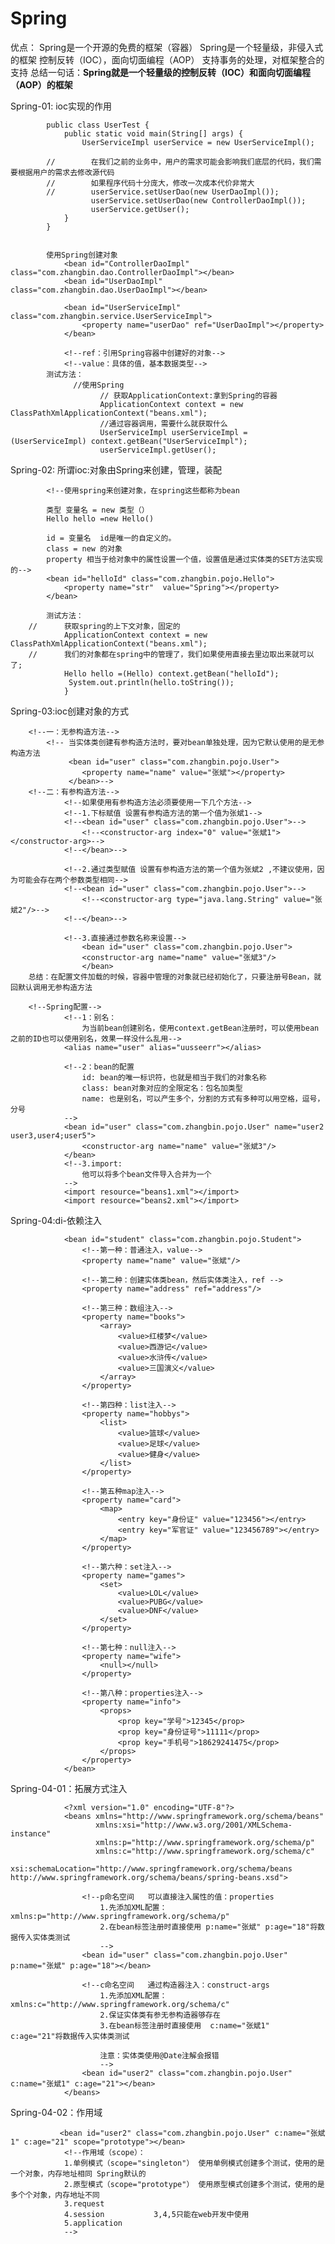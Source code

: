 # Spring
优点：
    Spring是一个开源的免费的框架（容器）
    Spring是一个轻量级，非侵入式的框架
    控制反转（IOC），面向切面编程（AOP）
    支持事务的处理，对框架整合的支持
    总结一句话：**Spring就是一个轻量级的控制反转（IOC）和面向切面编程（AOP）的框架**
    
Spring-01:
        ioc实现的作用
        
            public class UserTest {
                public static void main(String[] args) {
                    UserServiceImpl userService = new UserServiceImpl();
            
            //        在我们之前的业务中，用户的需求可能会影响我们底层的代码，我们需要根据用户的需求去修改源代码
            //        如果程序代码十分庞大，修改一次成本代价非常大
            //        userService.setUserDao(new UserDaoImpl());
                      userService.setUserDao(new ControllerDaoImpl());
                      userService.getUser();
                }
            }
            
            
            使用Spring创建对象
                <bean id="ControllerDaoImpl" class="com.zhangbin.dao.ControllerDaoImpl"></bean>
                <bean id="UserDaoImpl" class="com.zhangbin.dao.UserDaoImpl"></bean>
            
                <bean id="UserServiceImpl" class="com.zhangbin.service.UserServiceImpl">
                    <property name="userDao" ref="UserDaoImpl"></property>
                </bean>
            
                <!--ref：引用Spring容器中创建好的对象-->
                <!--value：具体的值，基本数据类型-->
            测试方法：    
                  //使用Spring
                        // 获取ApplicationContext:拿到Spring的容器
                        ApplicationContext context = new ClassPathXmlApplicationContext("beans.xml");
                        //通过容器调用，需要什么就获取什么
                        UserServiceImpl userServiceImpl = (UserServiceImpl) context.getBean("UserServiceImpl");
                        userServiceImpl.getUser();
                        
                        
Spring-02:
        所谓ioc:对象由Spring来创建，管理，装配
            
            
            <!--使用spring来创建对象，在spring这些都称为bean
        
            类型 变量名 = new 类型（）
            Hello hello =new Hello()
        
            id = 变量名  id是唯一的自定义的。
            class = new 的对象
            property 相当于给对象中的属性设置一个值，设置值是通过实体类的SET方法实现的-->
            <bean id="helloId" class="com.zhangbin.pojo.Hello">
                <property name="str"  value="Spring"></property>
            </bean>
            
            测试方法：
        //      获取spring的上下文对象，固定的
                ApplicationContext context = new ClassPathXmlApplicationContext("beans.xml");
        //      我们的对象都在spring中的管理了，我们如果使用直接去里边取出来就可以了;
                Hello hello =(Hello) context.getBean("helloId");
                 System.out.println(hello.toString());
                }
                
Spring-03:ioc创建对象的方式

        <!--一：无参构造方法-->
            <!-- 当实体类创建有参构造方法时，要对bean单独处理，因为它默认使用的是无参构造方法
                 <bean id="user" class="com.zhangbin.pojo.User">
                    <property name="name" value="张斌"></property>
                 </bean>-->
        <!--二：有参构造方法-->
                <!--如果使用有参构造方法必须要使用一下几个方法-->
                <!--1.下标赋值 设置有参构造方法的第一个值为张斌1-->
                <!--<bean id="user" class="com.zhangbin.pojo.User">-->
                    <!--<constructor-arg index="0" value="张斌1"></constructor-arg>-->
                <!--</bean>-->
        
                <!--2.通过类型赋值 设置有参构造方法的第一个值为张斌2 ,不建议使用，因为可能会存在两个参数类型相同-->
                <!--<bean id="user" class="com.zhangbin.pojo.User">-->
                    <!--<constructor-arg type="java.lang.String" value="张斌2"/>-->
                <!--</bean>-->
        
                <!--3.直接通过参数名称来设置-->
                    <bean id="user" class="com.zhangbin.pojo.User">
                    <constructor-arg name="name" value="张斌3"/>
                    </bean>
        总结：在配置文件加载的时候，容器中管理的对象就已经初始化了，只要注册号Bean，就回默认调用无参构造方法        
        
        <!--Spring配置-->
                <!--1：别名：
                    为当前bean创建别名，使用context.getBean注册时，可以使用bean之前的ID也可以使用别名，效果一样没什么乱用-->
                <alias name="user" alias="uusseerr"></alias>
        
                <!--2：bean的配置
                    id: bean的唯一标识符，也就是相当于我们的对象名称
                    class: bean对象对应的全限定名：包名加类型
                    name: 也是别名，可以产生多个，分割的方式有多种可以用空格，逗号，分号
                -->
                <bean id="user" class="com.zhangbin.pojo.User" name="user2 user3,user4;user5">
                    <constructor-arg name="name" value="张斌3"/>
                </bean>
                <!--3.import:
                    他可以将多个bean文件导入合并为一个
                -->
                <import resource="beans1.xml"></import>
                <import resource="beans2.xml"></import>   
                
Spring-04:di-依赖注入                
                
                <bean id="student" class="com.zhangbin.pojo.Student">
                    <!--第一种：普通注入，value-->
                    <property name="name" value="张斌"/>
                    
                    <!--第二种：创建实体类bean，然后实体类注入，ref -->
                    <property name="address" ref="address"/>
                    
                    <!--第三种：数组注入-->
                    <property name="books">
                        <array>
                            <value>红楼梦</value>
                            <value>西游记</value>
                            <value>水浒传</value>
                            <value>三国演义</value>
                        </array>
                    </property>
                    
                    <!--第四种：list注入-->
                    <property name="hobbys">
                        <list>
                            <value>篮球</value>
                            <value>足球</value>
                            <value>健身</value>
                        </list>
                    </property>
                    
                    <!--第五种map注入-->
                    <property name="card">
                        <map>
                            <entry key="身份证" value="123456"></entry>
                            <entry key="军官证" value="123456789"></entry>
                        </map>
                    </property>
                    
                    <!--第六种：set注入-->
                    <property name="games">
                        <set>
                            <value>LOL</value>
                            <value>PUBG</value>
                            <value>DNF</value>
                        </set>
                    </property>
                    
                    <!--第七种：null注入-->
                    <property name="wife">
                        <null></null>
                    </property>
                    
                    <!--第八种：properties注入-->
                    <property name="info">
                        <props>
                            <prop key="学号">12345</prop>
                            <prop key="身份证号">11111</prop>
                            <prop key="手机号">18629241475</prop>
                        </props>
                    </property>
                </bean>
                
Spring-04-01：拓展方式注入

                <?xml version="1.0" encoding="UTF-8"?>
                <beans xmlns="http://www.springframework.org/schema/beans"
                       xmlns:xsi="http://www.w3.org/2001/XMLSchema-instance"
                       xmlns:p="http://www.springframework.org/schema/p"
                       xmlns:c="http://www.springframework.org/schema/c"
                       xsi:schemaLocation="http://www.springframework.org/schema/beans http://www.springframework.org/schema/beans/spring-beans.xsd">
                
                    <!--p命名空间   可以直接注入属性的值：properties
                        1.先添加XML配置： xmlns:p="http://www.springframework.org/schema/p"
                        2.在bean标签注册时直接使用 p:name="张斌" p:age="18"将数据传入实体类测试
                        -->
                    <bean id="user" class="com.zhangbin.pojo.User" p:name="张斌" p:age="18"></bean>
                
                    <!--c命名空间   通过构造器注入：construct-args 
                        1.先添加XML配置： xmlns:c="http://www.springframework.org/schema/c"
                        2.保证实体类有参无参构造器够存在
                        3.在bean标签注册时直接使用  c:name="张斌1" c:age="21"将数据传入实体类测试
                        
                        注意：实体类使用@Date注解会报错
                        -->
                    <bean id="user2" class="com.zhangbin.pojo.User" c:name="张斌1" c:age="21"></bean>
                </beans>
Spring-04-02：作用域
        
               <bean id="user2" class="com.zhangbin.pojo.User" c:name="张斌1" c:age="21" scope="prototype"></bean>
                <!--作用域（scope）：
                1.单例模式（scope="singleton"） 使用单例模式创建多个测试，使用的是一个对象，内存地址相同 Spring默认的
                2.原型模式（scope="prototype"） 使用原型模式创建多个测试，使用的是多个个对象，内存地址不同
                3.request
                4.session           3,4,5只能在web开发中使用
                5.application
                -->